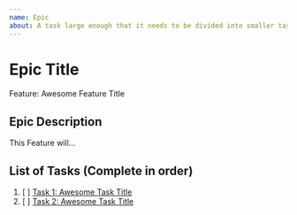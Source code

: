 ```yaml
---
name: Epic
about: A task large enough that it needs to be divided into smaller tasks. It will usually be labeled as `enhancement`.
---
```


<!-- Issue title should mirror the Epic Title. -->

# Epic Title

Feature: Awesome Feature Title

## Epic Description

This Feature will...

## List of Tasks (Complete in order)

1. [ ] [Task 1: Awesome Task Title](https://github.com/kuru-project/tamaki-gamify/issues/1)
2. [ ] [Task 2: Awesome Task Title](https://github.com/kuru-project/tamaki-gamify/issues/2)
